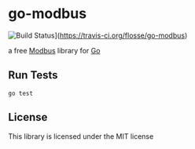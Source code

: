# go-modbus

![Build Status](https://travis-ci.org/flosse/go-modbus.svg?branch=master)](https://travis-ci.org/flosse/go-modbus)

a free [Modbus](http://en.wikipedia.org/wiki/Modbus) library
for [Go](http://golang.org/)

## Run Tests

    go test

## License

This library is licensed under the MIT license

